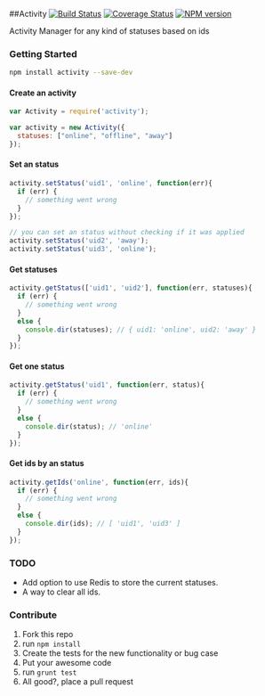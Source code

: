 ##Activity [![Build Status](https://secure.travis-ci.org/pjnovas/activity.png?branch=master)](http://travis-ci.org/pjnovas/activity) [![Coverage Status](https://coveralls.io/repos/pjnovas/activity/badge.png)](https://coveralls.io/r/pjnovas/activity) [![NPM version](https://badge.fury.io/js/activity.png)](http://badge.fury.io/js/activity)

Activity Manager for any kind of statuses based on ids

### Getting Started

```bash
npm install activity --save-dev
```

#### Create an activity

```javascript
var Activity = require('activity');

var activity = new Activity({
  statuses: ["online", "offline", "away"]
});
```

#### Set an status
```javascript
activity.setStatus('uid1', 'online', function(err){
  if (err) {
    // something went wrong
  }
});

// you can set an status without checking if it was applied
activity.setStatus('uid2', 'away');
activity.setStatus('uid3', 'online');
```

#### Get statuses
```javascript
activity.getStatus(['uid1', 'uid2'], function(err, statuses){
  if (err) {
    // something went wrong
  }
  else {
    console.dir(statuses); // { uid1: 'online', uid2: 'away' }
  }
});
```

#### Get one status
```javascript
activity.getStatus('uid1', function(err, status){
  if (err) {
    // something went wrong
  }
  else {
    console.dir(status); // 'online'
  }
});
```

#### Get ids by an status
```javascript
activity.getIds('online', function(err, ids){
  if (err) {
    // something went wrong
  }
  else {
    console.dir(ids); // [ 'uid1', 'uid3' ]
  }
});
```

### TODO
* Add option to use Redis to store the current statuses.
* A way to clear all ids.

### Contribute

1. Fork this repo
2. run `npm install`
2. Create the tests for the new functionality or bug case
3. Put your awesome code
4. run `grunt test`
5. All good?, place a pull request

